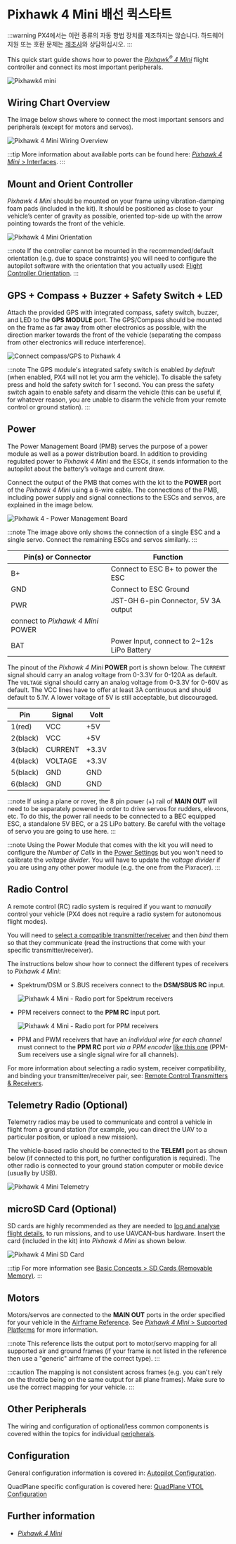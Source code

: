 # Pixhawk 4 Mini 배선 퀵스타트

:::warning PX4에서는 이런 종류의 자동 항법 장치를 제조하지는 않습니다. 하드웨어 지원 또는 호환 문제는 [제조사](https://shop.holybro.com/)와 상담하십시오.
:::

This quick start guide shows how to power the [*Pixhawk<sup>&reg;</sup> 4 Mini*](../flight_controller/pixhawk4_mini.md) flight controller and connect its most important peripherals.

![Pixhawk4 mini](../../assets/flight_controller/pixhawk4mini/pixhawk4mini_iso_1.png)

## Wiring Chart Overview

The image below shows where to connect the most important sensors and peripherals (except for motors and servos).

![*Pixhawk 4 Mini* Wiring Overview](../../assets/flight_controller/pixhawk4mini/pixhawk4mini_wiring_overview.png)

:::tip
More information about available ports can be found here: [*Pixhawk 4 Mini* > Interfaces](../flight_controller/pixhawk4_mini.md#interfaces).
:::

## Mount and Orient Controller

*Pixhawk 4 Mini* should be mounted on your frame using vibration-damping foam pads (included in the kit). It should be positioned as close to your vehicle’s center of gravity as possible, oriented top-side up with the arrow pointing towards the front of the vehicle.

![*Pixhawk 4 Mini* Orientation](../../assets/flight_controller/pixhawk4mini/pixhawk4mini_orientation.png)

:::note
If the controller cannot be mounted in the recommended/default orientation (e.g. due to space constraints) you will need to configure the autopilot software with the orientation that you actually used: [Flight Controller Orientation](../config/flight_controller_orientation.md).
:::

## GPS + Compass + Buzzer + Safety Switch + LED

Attach the provided GPS with integrated compass, safety switch, buzzer, and LED to the **GPS MODULE** port. The GPS/Compass should be mounted on the frame as far away from other electronics as possible, with the direction marker towards the front of the vehicle (separating the compass from other electronics will reduce interference).

![Connect compass/GPS to Pixhawk 4](../../assets/flight_controller/pixhawk4mini/pixhawk4mini_gps.png)

:::note
The GPS module's integrated safety switch is enabled *by default* (when enabled, PX4 will not let you arm the vehicle). To disable the safety press and hold the safety switch for 1 second. You can press the safety switch again to enable safety and disarm the vehicle (this can be useful if, for whatever reason, you are unable to disarm the vehicle from your remote control or ground station).
:::

## Power

The Power Management Board (PMB) serves the purpose of a power module as well as a power distribution board. In addition to providing regulated power to *Pixhawk 4 Mini* and the ESCs, it sends information to the autopilot about the battery’s voltage and current draw.

Connect the output of the PMB that comes with the kit to the **POWER** port of the *Pixhawk 4 Mini* using a 6-wire cable. The connections of the PMB, including power supply and signal connections to the ESCs and servos, are explained in the image below.

![Pixhawk 4 - Power Management Board](../../assets/flight_controller/pixhawk4mini/pixhawk4mini_power_management.png)

:::note
The image above only shows the connection of a single ESC and a single servo. Connect the remaining ESCs and servos similarly.
:::

| Pin(s) or Connector | Function                                                                 |
| ------------------- | ------------------------------------------------------------------------ |
| B+                  | Connect to ESC B+ to power the ESC                                       |
| GND                 | Connect to ESC Ground                                                    |
| PWR                 | JST-GH 6-pin Connector, 5V 3A output  
connect to *Pixhawk 4 Mini* POWER |
| BAT                 | Power Input, connect to 2~12s LiPo Battery                               |


The pinout of the *Pixhawk 4 Mini* **POWER** port is shown below. The `CURRENT` signal should carry an analog voltage from 0-3.3V for 0-120A as default. The `VOLTAGE` signal should carry an analog voltage from 0-3.3V for 0-60V as default. The VCC lines have to offer at least 3A continuous and should default to 5.1V. A lower voltage of 5V is still acceptable, but discouraged.

| Pin      | Signal  | Volt  |
| -------- | ------- | ----- |
| 1(red)   | VCC     | +5V   |
| 2(black) | VCC     | +5V   |
| 3(black) | CURRENT | +3.3V |
| 4(black) | VOLTAGE | +3.3V |
| 5(black) | GND     | GND   |
| 6(black) | GND     | GND   |


:::note
If using a plane or rover, the 8 pin power (+) rail of **MAIN OUT** will need to be separately powered in order to drive servos for rudders, elevons, etc. To do this, the power rail needs to be connected to a BEC equipped ESC, a standalone 5V BEC, or a 2S LiPo battery. Be careful with the voltage of servo you are going to use here.
:::

<!--In the future, when Pixhawk 4 kit is available, add wiring images/videos for different airframes.-->

:::note
Using the Power Module that comes with the kit you will need to configure the *Number of Cells* in the [Power Settings](https://docs.qgroundcontrol.com/en/SetupView/Power.html) but you won't need to calibrate the *voltage divider*. You will have to update the *voltage divider* if you are using any other power module (e.g. the one from the Pixracer).
:::

## Radio Control

A remote control (RC) radio system is required if you want to *manually* control your vehicle (PX4 does not require a radio system for autonomous flight modes).

You will need to [select a compatible transmitter/receiver](../getting_started/rc_transmitter_receiver.md) and then *bind* them so that they communicate (read the instructions that come with your specific transmitter/receiver).

The instructions below show how to connect the different types of receivers to *Pixhawk 4 Mini*:

- Spektrum/DSM or S.BUS receivers connect to the **DSM/SBUS RC** input.
    
    ![Pixhawk 4 Mini - Radio port for Spektrum receivers](../../assets/flight_controller/pixhawk4mini/pixhawk4mini_rc_dsmsbus.png)

- PPM receivers connect to the **PPM RC** input port.
    
    ![Pixhawk 4 Mini - Radio port for PPM receivers](../../assets/flight_controller/pixhawk4mini/pixhawk4mini_rc_ppm.png)

- PPM and PWM receivers that have an *individual wire for each channel* must connect to the **PPM RC** port *via a PPM encoder* [like this one](http://www.getfpv.com/radios/radio-accessories/holybro-ppm-encoder-module.html) (PPM-Sum receivers use a single signal wire for all channels).

For more information about selecting a radio system, receiver compatibility, and binding your transmitter/receiver pair, see: [Remote Control Transmitters & Receivers](../getting_started/rc_transmitter_receiver.md).

## Telemetry Radio (Optional)

Telemetry radios may be used to communicate and control a vehicle in flight from a ground station (for example, you can direct the UAV to a particular position, or upload a new mission).

The vehicle-based radio should be connected to the **TELEM1** port as shown below (if connected to this port, no further configuration is required). The other radio is connected to your ground station computer or mobile device (usually by USB).

![Pixhawk 4 Mini Telemetry](../../assets/flight_controller/pixhawk4mini/pixhawk4mini_telemetry.png)

## microSD Card (Optional)

SD cards are highly recommended as they are needed to [log and analyse flight details](../getting_started/flight_reporting.md), to run missions, and to use UAVCAN-bus hardware. Insert the card (included in the kit) into *Pixhawk 4 Mini* as shown below.

![Pixhawk 4 Mini SD Card](../../assets/flight_controller/pixhawk4mini/pixhawk4mini_sdcard.png)

:::tip
For more information see [Basic Concepts > SD Cards (Removable Memory)](../getting_started/px4_basic_concepts.md#sd_cards).
:::

## Motors

Motors/servos are connected to the **MAIN OUT** ports in the order specified for your vehicle in the [Airframe Reference](../airframes/airframe_reference.md). See [*Pixhawk 4 Mini* > Supported Platforms](../flight_controller/pixhawk4_mini.md#supported-platforms) for more information.

:::note
This reference lists the output port to motor/servo mapping for all supported air and ground frames (if your frame is not listed in the reference then use a "generic" airframe of the correct type).
:::

:::caution
The mapping is not consistent across frames (e.g. you can't rely on the throttle being on the same output for all plane frames). Make sure to use the correct mapping for your vehicle.
:::

## Other Peripherals

The wiring and configuration of optional/less common components is covered within the topics for individual [peripherals](../peripherals/README.md).

## Configuration

General configuration information is covered in: [Autopilot Configuration](../config/README.md).

QuadPlane specific configuration is covered here: [QuadPlane VTOL Configuration](../config_vtol/vtol_quad_configuration.md)

<!-- Nice to have detailed wiring infographic and instructions for different vehicle types. -->

## Further information

- [*Pixhawk 4 Mini*](../flight_controller/pixhawk4_mini.md)